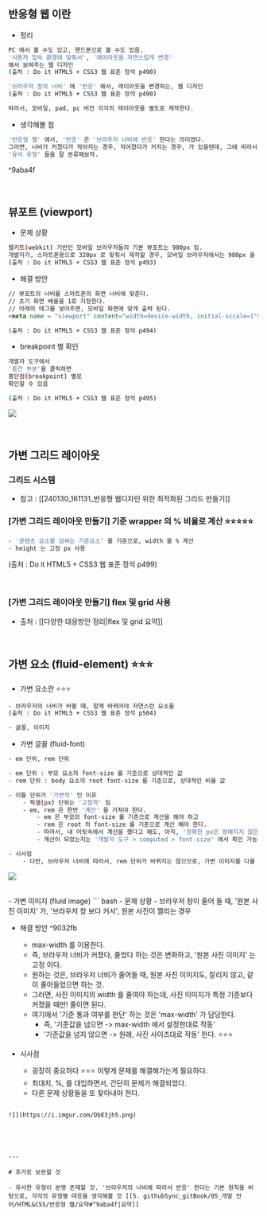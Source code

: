

## 반응형 웹 이란 

- 정리 
``` bash 
PC 에서 볼 수도 있고, 핸드폰으로 볼 수도 있음. 
'사용자 접속 환경에 맞춰서', '레이아웃을 자연스럽게 변경' 
해서 보여주는 웹 디자인 
(출처 : Do it HTML5 + CSS3 웹 표준 정석 p490)

'브라우저 창의 너비' 에 '반응' 해서, 레이아웃을 변경하는, 웹 디자인 
(출처 : Do it HTML5 + CSS3 웹 표준 정석 p490)

따라서, 모바일, pad, pc 버전 각각의 레이아웃을 별도로 제작한다. 
```


- 생각해볼 점 
``` bash 
'반응형 웹' 에서, '반응' 은 '브라우저 너비에 반응' 한다는 의미였다. 
그러면, 너비가 커졌다가 작아지는 경우, 작아졌다가 커지는 경우, 가 있을텐데, 그에 따라서 세분화된 '유사한 유형' 이 분명 존재할 것 이다. 
'유사 유형' 들을 잘 분류해보자.
```

^9aba4f


<br>


## 뷰포트 (viewport)
- 문제 상황 
``` bash
웹키트(webkit) 기반인 모바일 브라우저들의 기본 뷰포트는 980px 임.
개발자가, 스마트폰용으로 320px 로 맞춰서 제작할 경우, 모바일 브라우저에서는 980px 을 기준으로 보여주기 때문에 '굉장히 축소' 되어서 보여짐
(출처 : Do it HTML5 + CSS3 웹 표준 정석 p493)
```

- 해결 방안 
``` html 
// 뷰포트의 너비를 스마트폰의 화면 너비에 맞춘다. 
// 초기 화면 배울을 1로 지정한다.
// 아래의 태그를 넣어주면, 모바일 화면에 맞게 출력 된다. 
<meta name = "viewport" content="width=device-width, initial-sccale=1">

(출처 : Do it HTML5 + CSS3 웹 표준 정석 p494)
```


- breakpoint 별 확인 
``` bash 
개발자 도구에서 
'중간 부분'을 클릭하면 
중단점(breakpoint) 별로 
확인할 수 있음

(출처 : Do it HTML5 + CSS3 웹 표준 정석 p495)
```

![](https://i.imgur.com/xtj9HUD.png)


<br>

## 가변 그리드 레이아웃 

### 그리드 시스템 
- 참고 : [[240130_161131_반응형 웹디자인 위한 최적화된 그리드 만들기]]



### [가변 그리드 레이아웃 만들기] 기준 wrapper 의 % 비율로 계산  ⭐⭐⭐⭐⭐ 
``` bash
- '콘텐츠 요소를 감싸는 기준요소' 를 기준으로, width 를 % 계산 
- height 는 고정 px 사용
```
(출처 : Do it HTML5 + CSS3 웹 표준 정석 p499)


<br>

### [가변 그리드 레이아웃 만들기] flex 및 grid 사용 

- 출처 : [[다양한 대응방안 정리|flex 및 grid 요약]]




<br>


## 가변 요소 (fluid-element) ⭐⭐⭐ 

- 가변 요소란 ⭐⭐⭐ 
``` bash 
- 브라우저의 너비가 바뀔 때, 함께 바뀌어야 자연스런 요소들 
(출처 : Do it HTML5 + CSS3 웹 표준 정석 p504)

- 글꼴, 이미지 
```


- 가변 글꼴 (fluid-font)
``` bash 
- em 단위, rem 단위 

- em 단위 : 부모 요소의 font-size 를 기준으로 상대적인 값 
- rem 단위 : body 요소의 root font-size 를 기준으로, 상대적인 비율 값

- 이들 단위가 '가변적' 인 이유 
	- 픽셀(px) 단위는 '고정적' 임 
	- em, rem 은 한번 '계산' 을 거쳐야 한다. 
		- em 은 부모의 font-size 를 기준으로 계산을 해야 하고 
		- rem 은 root 의 font-size 를 기준으로 계산 해야 한다. 
		- 따라서, 내 머릿속에서 계산을 했다고 해도, 아직, '정확한 px은 정해지지 않은 상태!' ⭐⭐⭐ 👉 따라서, 가변적이다. 
		- 계산이 되었는지는 '개발자 도구 > computed > font-size' 에서 확인 가능 

- 시사점 
	- 다만, 브라우저 너비에 따라서, rem 단위가 바뀌지는 않으므로, 가변 이미지를 다룰 때와는 다르게 셋팅해야 함. 
```

![](https://i.imgur.com/UwkVgQw.png)


<br>
- 가변 이미지 (fluid image)
``` bash 
- 문제 상황 
	- 브라우저 창이 줄어 들 때, '원본 사진 이미지' 가, '브라우저 창 보다 커서', 원본 사진이 짤리는 경우 

- 해결 방안  ^9032fb
	- max-width 를 이용한다. 
	- 즉, 브라우저 너비가 커졌다, 줄었다 하는 것은 변화하고, '원본 사진 이미지' 는 고정 이다. 
	- 원하는 것은, 브라우저 너비가 줄어들 때, 원본 사진 이미지도, 잘리지 않고, 같이 줄어들었으면 하는 것. 
	- 그러면, 사진 이미지의 width 를 줄여야 하는데, 사진 이미지가 특정 기준보다 커졌을 때만! 줄이면 된다. 
	- 여기에서 '기준 통과 여부를 판단' 하는 것은 'max-width' 가 담당한다. 
		- 즉, '기준값을 넘으면 -> max-width 에서 설정한대로 작동'
		- '기준값을 넘지 않으면 -> 원래, 사진 사이즈대로 작동' 한다. ⭐⭐⭐ 

- 시사점 
	- 굉장히 중요하다 ⭐⭐⭐ 이렇게 문제를 해결해가는게 필요하다. 
	- 최대치, %, 를 대입하면서, 간단히 문제가 해결되었다. 
	- 다른 문제 상황들을 또 찾아내야 한다. 
```

![](https://i.imgur.com/DbE3jh5.png)





---

# 추가로 보완할 것 

- 유사한 유형이 분명 존재할 것. '브라우저의 너비에 따라서 반응' 한다는 기본 원칙을 바탕으로, 각각의 유형별 대응을 생각해볼 것 [[5. githubSync_gitBook/05_개발 언어/HTML&CSS/반응형 웹/요약#^9aba4f|요약]]



